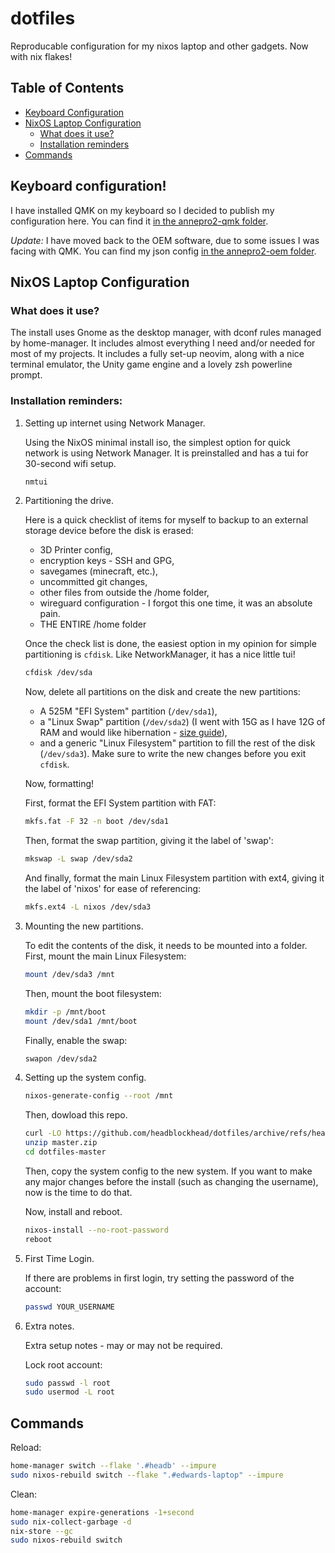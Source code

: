 # dotfiles

Reproducable configuration for my nixos laptop and other gadgets. Now with nix flakes!

## Table of Contents

  * [Keyboard Configuration](#keyboard-configuration)
  * [NixOS Laptop Configuration](#nixos-laptop-configuration)
    * [What does it use?](#what-does-it-use)
    * [Installation reminders](#installation-reminders)
  * [Commands](#commands)

## Keyboard configuration!

I have installed QMK on my keyboard so I decided to publish my configuration here. You can find it [in the annepro2-qmk folder](keyboard/annepro2-qmk).

*Update:* I have moved back to the OEM software, due to some issues I was facing with QMK. You can find my json config [in the annepro2-oem folder](keyboard/annepro2-oem/).

## NixOS Laptop Configuration

### What does it use?

The install uses Gnome as the desktop manager, with dconf rules managed by home-manager. It includes almost everything I need and/or needed for most of my projects. It includes a fully set-up neovim, along with a nice terminal emulator, the Unity game engine and a lovely zsh powerline prompt.

### Installation reminders:

1. Setting up internet using Network Manager.

    Using the NixOS minimal install iso, the simplest option for quick network is using Network Manager. It is preinstalled and has a tui for 30-second wifi setup.

    ```bash
    nmtui
    ```

2. Partitioning the drive.

    Here is a quick checklist of items for myself to backup to an external storage device before the disk is erased:
      - 3D Printer config,
      - encryption keys - SSH and GPG,
      - savegames (minecraft, etc.),
      - uncommitted git changes,
      - other files from outside the /home folder,
      - wireguard configuration - I forgot this one time, it was an absolute pain.
      - THE ENTIRE /home folder

    Once the check list is done, the easiest option in my opinion for simple partitioning is `cfdisk`. Like NetworkManager, it has a nice little tui!

    ```bash
    cfdisk /dev/sda
    ```

    Now, delete all partitions on the disk and create the new partitions:
      - A 525M "EFI System" partition (```/dev/sda1```),
      - a "Linux Swap" partition (```/dev/sda2```) (I went with 15G as I have 12G of RAM and would like hibernation - [size guide](https://itsfoss.com/swap-size/)),
      - and a generic "Linux Filesystem" partition to fill the rest of the disk (```/dev/sda3```).
    Make sure to write the new changes before you exit `cfdisk`.

    Now, formatting!

    First, format the EFI System partition with FAT:

    ```bash
    mkfs.fat -F 32 -n boot /dev/sda1
    ```

    Then, format the swap partition, giving it the label of 'swap':

    ```bash
    mkswap -L swap /dev/sda2
    ```

    And finally, format the main Linux Filesystem partition with ext4, giving it the label of 'nixos' for ease of referencing:

    ```bash
    mkfs.ext4 -L nixos /dev/sda3
    ```

3. Mounting the new partitions.

    To edit the contents of the disk, it needs to be mounted into a folder.
    First, mount the main Linux Filesystem:

    ```bash
    mount /dev/sda3 /mnt
    ```

    Then, mount the boot filesystem:

    ```bash
    mkdir -p /mnt/boot
    mount /dev/sda1 /mnt/boot
    ```

    Finally, enable the swap:

    ```bash
    swapon /dev/sda2
    ```


4. Setting up the system config.

    ```bash
    nixos-generate-config --root /mnt
    ```

    Then, dowload this repo.

    ```bash
    curl -LO https://github.com/headblockhead/dotfiles/archive/refs/heads/master.zip
    unzip master.zip
    cd dotfiles-master
    ```

    Then, copy the system config to the new system. If you want to make any major changes before the install (such as changing the username), now is the time to do that.

    Now, install and reboot.

    ```bash
    nixos-install --no-root-password
    reboot
    ```


5. First Time Login.

    If there are problems in first login, try setting the password of the account:

    ```bash
    passwd YOUR_USERNAME 
    ```

6. Extra notes.

    Extra setup notes - may or may not be required.

    Lock root account:
    ```bash
    sudo passwd -l root
    sudo usermod -L root
    ```
## Commands

Reload:

```bash
home-manager switch --flake '.#headb' --impure
sudo nixos-rebuild switch --flake ".#edwards-laptop" --impure
```

Clean:

```bash
home-manager expire-generations -1+second
sudo nix-collect-garbage -d
nix-store --gc
sudo nixos-rebuild switch
```
